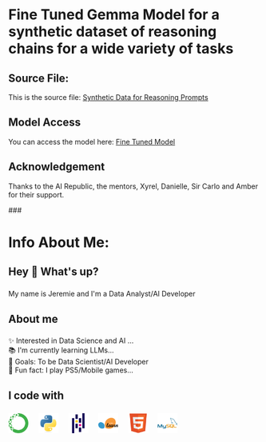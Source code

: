 <h1>Fine Tuned Gemma Model for a synthetic dataset of reasoning chains for a wide variety of tasks </h1>
<h2>Source File:</h2>
<p>This is the source file: <a href="https://huggingface.co/datasets/SkunkworksAI/reasoning-0.01"> Synthetic Data for Reasoning Prompts</a></p>
<h2>Model Access</h2>
<p>You can access the model here: <a href="https://huggingface.co/jaydiaz2023/gemma-2b-instruct-reasoning"> Fine Tuned Model</a></p>
<h2>Acknowledgement</h2>
<p>Thanks to the AI Republic, the mentors, Xyrel, Danielle, Sir Carlo and Amber for their support.</p>
###

<h1>Info About Me:</h1>
<h2 align="left">Hey 👋 What's up?</h2>

###

<p align="left">My name is  Jeremie and I'm a Data Analyst/AI Developer</p>

###

<h2 align="left">About me</h2>

###

<p align="left">✨ Interested in Data Science and AI ...<br>📚 I'm currently learning LLMs...<br>🎯 Goals: To be Data Scientist/AI Developer <br>🎲 Fun fact: I play PS5/Mobile games...</p>

###

<h2 align="left">I code with</h2>

###

<div align="left">
  <img src="https://github.com/devicons/devicon/blob/v2.16.0/icons/anaconda/anaconda-original.svg" height="40" alt="anaconda logo"  />
  <img width="12" />
  <img src="https://github.com/devicons/devicon/blob/v2.16.0/icons/python/python-original.svg" height="40" alt="python logo"  />
  <img width="12" />
  <img src="https://github.com/devicons/devicon/blob/v2.16.0/icons/pandas/pandas-original.svg" height="40" alt="pandas logo"  />
  <img width="12" />
  <img src="https://github.com/devicons/devicon/blob/v2.16.0/icons/scikitlearn/scikitlearn-original.svg" height="40" alt="sckitlearn logo"  />
  <img width="12" />
  <img src="https://github.com/devicons/devicon/blob/v2.16.0/icons/html5/html5-original.svg" height="40" alt="html logo"   />
  <img width="12"/>
  <img src="https://github.com/devicons/devicon/blob/v2.16.0/icons/mysql/mysql-original-wordmark.svg" height="40" alt="MySQL logo" />
  <img width="12" /> 
  </div>

###
